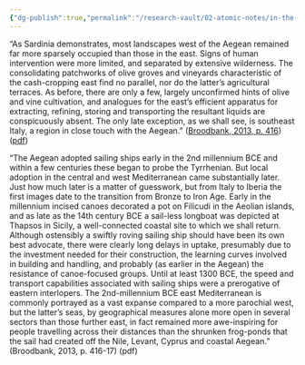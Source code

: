 ```yaml
---
{"dg-publish":true,"permalink":"/research-vault/02-atomic-notes/in-the-2nd-millennium-bce-the-aegean-began-interacting-more-directly-with-the-tyrrhenian-sea/"}
---
```


“As Sardinia demonstrates, most landscapes west of the Aegean remained far more sparsely occupied than those in the east. Signs of human intervention were more limited, and separated by extensive wilderness. The consolidating patchworks of olive groves and vineyards characteristic of the cash-cropping east find no parallel, nor do the latter’s agricultural terraces. As before, there are only a few, largely unconfirmed hints of olive and vine cultivation, and analogues for the east’s efficient apparatus for extracting, refining, storing and transporting the resultant liquids are conspicuously absent. The only late exception, as we shall see, is southeast Italy, a region in close touch with the Aegean.” ([Broodbank, 2013, p. 416](zotero://select/library/items/IR54JIQG)) ([pdf](zotero://open-pdf/library/items/85K7BT2G?page=392&annotation=48RZ3SXD))

“The Aegean adopted sailing ships early in the 2nd millennium BCE and within a few centuries these began to probe the Tyrrhenian. But local adoption in the central and west Mediterranean came substantially later. Just how much later is a matter of guesswork, but from Italy to Iberia the first images date to the transition from Bronze to Iron Age. Early in the millennium incised canoes decorated a pot on Filicudi in the Aeolian islands, and as late as the 14th century BCE a sail-less longboat was depicted at Thapsos in Sicily, a well-connected coastal site to which we shall return. Although ostensibly a swiftly roving sailing ship should have been its own best advocate, there were clearly long delays in uptake, presumably due to the investment needed for their construction, the learning curves involved in building and handling, and probably (as earlier in the Aegean) the resistance of canoe-focused groups. Until at least 1300 BCE, the speed and transport capabilities associated with sailing ships were a prerogative of eastern interlopers. The 2nd-millennium BCE east Mediterranean is commonly portrayed as a vast expanse compared to a more parochial west, but the latter’s seas, by geographical measures alone more open in several sectors than those further east, in fact remained more awe-inspiring for people travelling across their distances than the shrunken frog-ponds that the sail had created off the Nile, Levant, Cyprus and coastal Aegean.” (Broodbank, 2013, p. 416-17) (pdf)